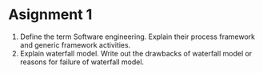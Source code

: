 # Asignment 1
1. Define the term Software engineering. Explain their process framework and generic framework activities.
2. Explain waterfall model. Write out the drawbacks of waterfall model or reasons for failure of waterfall model.